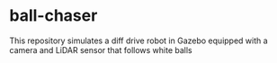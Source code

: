 # ball-chaser
This repository simulates a diff drive robot in Gazebo equipped with a camera and LiDAR sensor that follows white balls
